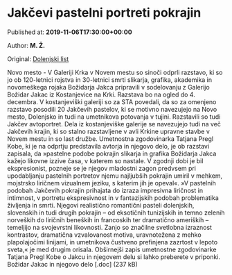 
# Jakčevi pastelni portreti pokrajin

Published at: **2019-11-06T17:30:00+00:00**

Author: **M. Ž.**

Original: [Dolenjski list](https://www.dolenjskilist.si/2019/11/06/228231/novice/dolenjska/Jakcevi_pastelni_portreti_pokrajin/)

Novo mesto - V Galeriji Krka v Novem mestu so sinoči odprli razstavo, ki so jo ob 120-letnici rojstva in 30-letnici smrti slikarja, grafika, akademika in novomeškega rojaka Božidarja Jakca pripravili v sodelovanju z Galerijo Božidar Jakac iz Kostanjevice na Krki. Razstava bo na ogled do 4. decembra.
V kostanjeviški galeriji so za STA povedali, da so za omenjeno razstavo posodili 20 Jakčevih pastelov, ki se motivno navezujejo na Novo mesto, Dolenjsko in tudi na umetnikova potovanja v tujini. Razstavili so tudi Jakčev avtoportret. Dela iz kostanjeviške galerije se navezujejo tudi na več Jakčevih krajin, ki so stalno razstavljene v avli Krkine upravne stavbe v Novem mestu in so last družbe.
Umetnostna zgodovinarka Tatjana Pregl Kobe, ki je na odprtju predstavila avtorja in njegovo delo, je ob razstavi zapisala, da »pastelne podobe pokrajin slikarja in grafika Božidarja Jakca kažejo likovne izzive časa, v katerem so nastale. V zgodnji dobi je bil ekspresionist, pozneje se je njegov mladostni zagon predvsem pri upodabljanju pastelnih portretov njemu najljubših pokrajin umiril v mehkem, mojstrsko liričnem vizualnem jeziku, s katerim jih je opeval«.
»V pastelnih podobah Jakčevih pokrajin prihajata do izraza impresivna liričnost in intimnost, v portretu ekspresivnost in v fantazijskih podobah problematika življenja in smrti. Njegovi realistično romantični pasteli dolenjskih, slovenskih in tudi drugih pokrajin – od eksotičnih tunizijskih in temno zelenih norveških do liričnih beneških in francoskih ter dramatično ameriških – temeljijo na svojevrstni likovnosti. Zanjo so značilne svetlobna izraznost kontrastov, dramatična vzvalovanost motiva, uravnotežena z mehko plapolajočimi linijami, in umetnikova čustveno prefinjena zazrtost v lepoto sveta,« je med drugim orisala.
Obširnejši zapis umetnostne zgodovinarke Tatjana Pregl Kobe o Jakcu in njegovem delu si lahko preberete v priponki.
Božidar Jakac in njegovo delo [.doc] (237 kB)
